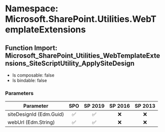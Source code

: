 # Namespace: Microsoft.SharePoint.Utilities.WebTemplateExtensions

## Function Import: Microsoft_SharePoint_Utilities_WebTemplateExtensions_SiteScriptUtility_ApplySiteDesign

- Is composable: false
- Is bindable: false

### Parameters

Parameter | SPO | SP 2019 | SP 2016 | SP 2013
----------|:---:|:-------:|:-------:|:-------:
siteDesignId (Edm.Guid) | ✅ | ✅ | ❌ | ❌
webUrl (Edm.String) | ✅ | ✅ | ❌ | ❌